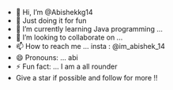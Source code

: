 - 👋 Hi, I’m @Abishekkg14
- 👀 Just doing it for fun
- 🌱 I’m currently learning Java programming ...
- 💞️ I’m looking to collaborate on ...
- 📫 How to reach me ... insta : @im_abishek_14
- 😄 Pronouns: ... abi
- ⚡ Fun fact: ... I am a all rounder
- Give a star if possible and follow for more !!

<!---
Abishekkg14/Abishekkg14 is a ✨ special ✨ repository because its `README.md` (this file) appears on your GitHub profile.
You can click the Preview link to take a look at your changes.
--->
